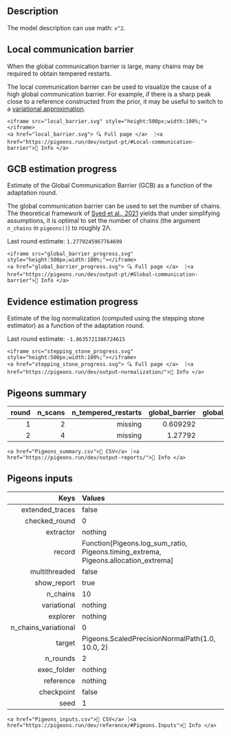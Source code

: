 ## Description 

The model description can use math: ``x^2``. 


## Local communication barrier 

When the global communication barrier is large, many chains may 
be required to obtain tempered restarts.

The local communication barrier can be used to visualize the cause 
of a high global communication barrier. For example, if there is a 
sharp peak close to a reference constructed from the prior, it may 
be useful to switch to a [variational approximation](https://pigeons.run/dev/variational/#variational-pt).

```@raw html
<iframe src="local_barrier.svg" style="height:500px;width:100%;"></iframe>
<a href="local_barrier.svg"> 🔍 Full page </a>  ⏐<a href="https://pigeons.run/dev/output-pt/#Local-communication-barrier">🔗 Info </a>
```


## GCB estimation progress 

Estimate of the Global Communication Barrier (GCB) 
as a function of 
the adaptation round. 

The global communication barrier can be used 
to set the number of chains. 
The theoretical framework of [Syed et al., 2021](https://academic.oup.com/jrsssb/article/84/2/321/7056147)
yields that under simplifying assumptions, it is optimal to set the number of chains 
(the argument `n_chains` in `pigeons()`) to roughly 2Λ.

Last round estimate: ``1.2779245967764699``

```@raw html
<iframe src="global_barrier_progress.svg" style="height:500px;width:100%;"></iframe>
<a href="global_barrier_progress.svg"> 🔍 Full page </a>  ⏐<a href="https://pigeons.run/dev/output-pt/#Global-communication-barrier">🔗 Info </a>
```


## Evidence estimation progress 

Estimate of the log normalization (computed using 
the stepping stone estimator) as a function of 
the adaptation round. 

Last round estimate: ``-1.8635721386724615``

```@raw html
<iframe src="stepping_stone_progress.svg" style="height:500px;width:100%;"></iframe>
<a href="stepping_stone_progress.svg"> 🔍 Full page </a>  ⏐<a href="https://pigeons.run/dev/output-normalization/">🔗 Info </a>
```


## Pigeons summary 

| **round** | **n\_scans** | **n\_tempered\_restarts** | **global\_barrier** | **global\_barrier\_variational** | **last\_round\_max\_time** | **last\_round\_max\_allocation** | **stepping\_stone** |
|----------:|-------------:|--------------------------:|--------------------:|---------------------------------:|---------------------------:|---------------------------------:|--------------------:|
| 1         | 2            | missing                   | 0.609292            | missing                          | 3.223e-5                   | 11424.0                          | -1.67908            |
| 2         | 4            | missing                   | 1.27792             | missing                          | 3.809e-5                   | 18048.0                          | -1.86357            |
 

```@raw html
<a href="Pigeons_summary.csv">💾 CSV</a> ⏐<a href="https://pigeons.run/dev/output-reports/">🔗 Info </a>
```


## Pigeons inputs 

| **Keys**               | **Values**                                                                              |
|-----------------------:|:----------------------------------------------------------------------------------------|
| extended\_traces       | false                                                                                   |
| checked\_round         | 0                                                                                       |
| extractor              | nothing                                                                                 |
| record                 | Function[Pigeons.log\_sum\_ratio, Pigeons.timing\_extrema, Pigeons.allocation\_extrema] |
| multithreaded          | false                                                                                   |
| show\_report           | true                                                                                    |
| n\_chains              | 10                                                                                      |
| variational            | nothing                                                                                 |
| explorer               | nothing                                                                                 |
| n\_chains\_variational | 0                                                                                       |
| target                 | Pigeons.ScaledPrecisionNormalPath(1.0, 10.0, 2)                                         |
| n\_rounds              | 2                                                                                       |
| exec\_folder           | nothing                                                                                 |
| reference              | nothing                                                                                 |
| checkpoint             | false                                                                                   |
| seed                   | 1                                                                                       |
 

```@raw html
<a href="Pigeons_inputs.csv">💾 CSV</a> ⏐<a href="https://pigeons.run/dev/reference/#Pigeons.Inputs">🔗 Info </a>
```

